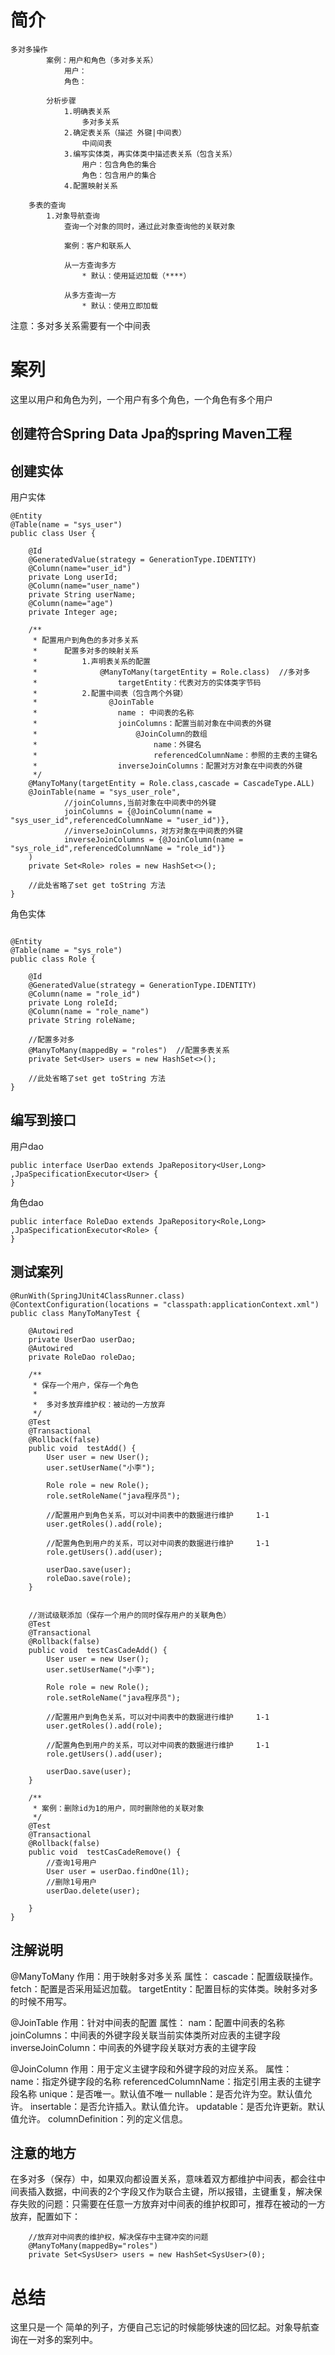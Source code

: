 # 简介
```
多对多操作
		案例：用户和角色（多对多关系）
			用户：
			角色：
	
		分析步骤
			1.明确表关系
				多对多关系
			2.确定表关系（描述 外键|中间表）
				中间间表
			3.编写实体类，再实体类中描述表关系（包含关系）
				用户：包含角色的集合
				角色：包含用户的集合
			4.配置映射关系
			
	多表的查询
		1.对象导航查询
			查询一个对象的同时，通过此对象查询他的关联对象
			
			案例：客户和联系人
			
			从一方查询多方
				* 默认：使用延迟加载（****）
				
			从多方查询一方
				* 默认：使用立即加载
```
注意：多对多关系需要有一个中间表

# 案列
这里以用户和角色为列，一个用户有多个角色，一个角色有多个用户

## 创建符合Spring Data Jpa的spring Maven工程

## 创建实体
用户实体
```
@Entity
@Table(name = "sys_user")
public class User {

    @Id
    @GeneratedValue(strategy = GenerationType.IDENTITY)
    @Column(name="user_id")
    private Long userId;
    @Column(name="user_name")
    private String userName;
    @Column(name="age")
    private Integer age;

    /**
     * 配置用户到角色的多对多关系
     *      配置多对多的映射关系
     *          1.声明表关系的配置
     *              @ManyToMany(targetEntity = Role.class)  //多对多
     *                  targetEntity：代表对方的实体类字节码
     *          2.配置中间表（包含两个外键）
     *                @JoinTable
     *                  name : 中间表的名称
     *                  joinColumns：配置当前对象在中间表的外键
     *                      @JoinColumn的数组
     *                          name：外键名
     *                          referencedColumnName：参照的主表的主键名
     *                  inverseJoinColumns：配置对方对象在中间表的外键
     */
    @ManyToMany(targetEntity = Role.class,cascade = CascadeType.ALL)
    @JoinTable(name = "sys_user_role",
            //joinColumns,当前对象在中间表中的外键
            joinColumns = {@JoinColumn(name = "sys_user_id",referencedColumnName = "user_id")},
            //inverseJoinColumns，对方对象在中间表的外键
            inverseJoinColumns = {@JoinColumn(name = "sys_role_id",referencedColumnName = "role_id")}
    )
    private Set<Role> roles = new HashSet<>();
    
    //此处省略了set get toString 方法
}

```
角色实体
```

@Entity
@Table(name = "sys_role")
public class Role {

    @Id
    @GeneratedValue(strategy = GenerationType.IDENTITY)
    @Column(name = "role_id")
    private Long roleId;
    @Column(name = "role_name")
    private String roleName;

    //配置多对多
    @ManyToMany(mappedBy = "roles")  //配置多表关系
    private Set<User> users = new HashSet<>();

    //此处省略了set get toString 方法
}

```

## 编写到接口
用户dao
```
public interface UserDao extends JpaRepository<User,Long> ,JpaSpecificationExecutor<User> {
}

```
角色dao
```
public interface RoleDao extends JpaRepository<Role,Long> ,JpaSpecificationExecutor<Role> {
}

```

## 测试案列
```
@RunWith(SpringJUnit4ClassRunner.class)
@ContextConfiguration(locations = "classpath:applicationContext.xml")
public class ManyToManyTest {

    @Autowired
    private UserDao userDao;
    @Autowired
    private RoleDao roleDao;

    /**
     * 保存一个用户，保存一个角色
     *
     *  多对多放弃维护权：被动的一方放弃
     */
    @Test
    @Transactional
    @Rollback(false)
    public void  testAdd() {
        User user = new User();
        user.setUserName("小李");

        Role role = new Role();
        role.setRoleName("java程序员");

        //配置用户到角色关系，可以对中间表中的数据进行维护     1-1
        user.getRoles().add(role);

        //配置角色到用户的关系，可以对中间表的数据进行维护     1-1
        role.getUsers().add(user);

        userDao.save(user);
        roleDao.save(role);
    }


    //测试级联添加（保存一个用户的同时保存用户的关联角色）
    @Test
    @Transactional
    @Rollback(false)
    public void  testCasCadeAdd() {
        User user = new User();
        user.setUserName("小李");

        Role role = new Role();
        role.setRoleName("java程序员");

        //配置用户到角色关系，可以对中间表中的数据进行维护     1-1
        user.getRoles().add(role);

        //配置角色到用户的关系，可以对中间表的数据进行维护     1-1
        role.getUsers().add(user);

        userDao.save(user);
    }

    /**
     * 案例：删除id为1的用户，同时删除他的关联对象
     */
    @Test
    @Transactional
    @Rollback(false)
    public void  testCasCadeRemove() {
        //查询1号用户
        User user = userDao.findOne(1l);
        //删除1号用户
        userDao.delete(user);

    }
}

```
## 注解说明
@ManyToMany
	作用：用于映射多对多关系
	属性：
		cascade：配置级联操作。
		fetch：配置是否采用延迟加载。
    	targetEntity：配置目标的实体类。映射多对多的时候不用写。

@JoinTable
    作用：针对中间表的配置
    属性：
    	nam：配置中间表的名称
    	joinColumns：中间表的外键字段关联当前实体类所对应表的主键字段			  			
    	inverseJoinColumn：中间表的外键字段关联对方表的主键字段
    	
@JoinColumn
    作用：用于定义主键字段和外键字段的对应关系。
    属性：
    	name：指定外键字段的名称
    	referencedColumnName：指定引用主表的主键字段名称
    	unique：是否唯一。默认值不唯一
    	nullable：是否允许为空。默认值允许。
    	insertable：是否允许插入。默认值允许。
    	updatable：是否允许更新。默认值允许。
    	columnDefinition：列的定义信息。
    	
## 注意的地方
在多对多（保存）中，如果双向都设置关系，意味着双方都维护中间表，都会往中间表插入数据，中间表的2个字段又作为联合主键，所以报错，主键重复，解决保存失败的问题：只需要在任意一方放弃对中间表的维护权即可，推荐在被动的一方放弃，配置如下：
```
	//放弃对中间表的维护权，解决保存中主键冲突的问题
	@ManyToMany(mappedBy="roles")
	private Set<SysUser> users = new HashSet<SysUser>(0);
```
# 总结
这里只是一个 简单的列子，方便自己忘记的时候能够快速的回忆起。对象导航查询在一对多的案列中。

